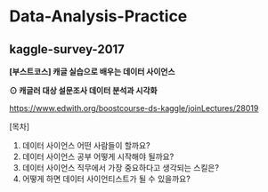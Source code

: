 # Data-Analysis-Practice
## kaggle-survey-2017

**[부스트코스] 캐글 실습으로 배우는 데이터 사이언스**

**⊙ 캐글러 대상 설문조사 데이터 분석과 시각화**

https://www.edwith.org/boostcourse-ds-kaggle/joinLectures/28019

[목차]
1. 데이터 사이언스 어떤 사람들이 할까요?
2. 데이터 사이언스 공부 어떻게 시작해야 될까요?
3. 데이터 사이언스 직무에서 가장 중요하다고 생각되는 스킬은?
4. 어떻게 하면 데이터 사이언티스트가 될 수 있을까요?
